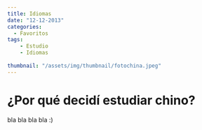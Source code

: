 ```yaml
---
title: Idiomas
date: "12-12-2013"
categories:
  - Favoritos
tags: 
    - Estudio
    - Idiomas
    
thumbnail: "/assets/img/thumbnail/fotochina.jpeg"
---
```


# ¿Por qué decidí estudiar chino?

bla bla bla bla :)